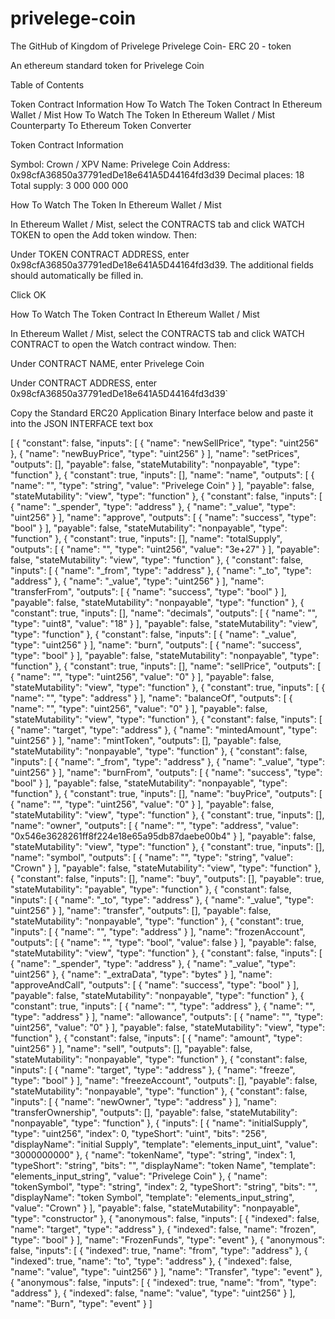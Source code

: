 # privelege-coin
The GitHub of Kingdom of Privelege
Privelege Coin- ERC 20 - token

An ethereum standard token for Privelege Coin

Table of Contents

Token Contract Information
How To Watch The Token Contract In Ethereum Wallet / Mist
How To Watch The Token In Ethereum Wallet / Mist
Counterparty To Ethereum Token Converter


Token Contract Information

Symbol: Crown / XPV
Name: Privelege Coin
Address: 0x98cfA36850a37791edDe18e641A5D44164fd3d39
Decimal places: 18 
Total supply: 3 000 000 000 

How To Watch The Token In Ethereum Wallet / Mist

In Ethereum Wallet / Mist, select the CONTRACTS tab and click WATCH TOKEN to open the Add token window. Then:

Under TOKEN CONTRACT ADDRESS, enter 0x98cfA36850a37791edDe18e641A5D44164fd3d39. The additional fields should automatically be filled in.

Click OK

How To Watch The Token Contract In Ethereum Wallet / Mist

In Ethereum Wallet / Mist, select the CONTRACTS tab and click WATCH CONTRACT to open the Watch contract window. Then:

Under CONTRACT NAME, enter Privelege Coin

Under CONTRACT ADDRESS, enter 0x98cfA36850a37791edDe18e641A5D44164fd3d39`

Copy the Standard ERC20 Application Binary Interface below and paste it into the JSON INTERFACE text box

[ { "constant": false, "inputs": [ { "name": "newSellPrice", "type": "uint256" }, { "name": "newBuyPrice", "type": "uint256" } ], "name": "setPrices", "outputs": [], "payable": false, "stateMutability": "nonpayable", "type": "function" }, { "constant": true, "inputs": [], "name": "name", "outputs": [ { "name": "", "type": "string", "value": "Privelege Coin" } ], "payable": false, "stateMutability": "view", "type": "function" }, { "constant": false, "inputs": [ { "name": "_spender", "type": "address" }, { "name": "_value", "type": "uint256" } ], "name": "approve", "outputs": [ { "name": "success", "type": "bool" } ], "payable": false, "stateMutability": "nonpayable", "type": "function" }, { "constant": true, "inputs": [], "name": "totalSupply", "outputs": [ { "name": "", "type": "uint256", "value": "3e+27" } ], "payable": false, "stateMutability": "view", "type": "function" }, { "constant": false, "inputs": [ { "name": "_from", "type": "address" }, { "name": "_to", "type": "address" }, { "name": "_value", "type": "uint256" } ], "name": "transferFrom", "outputs": [ { "name": "success", "type": "bool" } ], "payable": false, "stateMutability": "nonpayable", "type": "function" }, { "constant": true, "inputs": [], "name": "decimals", "outputs": [ { "name": "", "type": "uint8", "value": "18" } ], "payable": false, "stateMutability": "view", "type": "function" }, { "constant": false, "inputs": [ { "name": "_value", "type": "uint256" } ], "name": "burn", "outputs": [ { "name": "success", "type": "bool" } ], "payable": false, "stateMutability": "nonpayable", "type": "function" }, { "constant": true, "inputs": [], "name": "sellPrice", "outputs": [ { "name": "", "type": "uint256", "value": "0" } ], "payable": false, "stateMutability": "view", "type": "function" }, { "constant": true, "inputs": [ { "name": "", "type": "address" } ], "name": "balanceOf", "outputs": [ { "name": "", "type": "uint256", "value": "0" } ], "payable": false, "stateMutability": "view", "type": "function" }, { "constant": false, "inputs": [ { "name": "target", "type": "address" }, { "name": "mintedAmount", "type": "uint256" } ], "name": "mintToken", "outputs": [], "payable": false, "stateMutability": "nonpayable", "type": "function" }, { "constant": false, "inputs": [ { "name": "_from", "type": "address" }, { "name": "_value", "type": "uint256" } ], "name": "burnFrom", "outputs": [ { "name": "success", "type": "bool" } ], "payable": false, "stateMutability": "nonpayable", "type": "function" }, { "constant": true, "inputs": [], "name": "buyPrice", "outputs": [ { "name": "", "type": "uint256", "value": "0" } ], "payable": false, "stateMutability": "view", "type": "function" }, { "constant": true, "inputs": [], "name": "owner", "outputs": [ { "name": "", "type": "address", "value": "0x546e3628261ff8f224e18e65a95db87daebe00b4" } ], "payable": false, "stateMutability": "view", "type": "function" }, { "constant": true, "inputs": [], "name": "symbol", "outputs": [ { "name": "", "type": "string", "value": "Crown" } ], "payable": false, "stateMutability": "view", "type": "function" }, { "constant": false, "inputs": [], "name": "buy", "outputs": [], "payable": true, "stateMutability": "payable", "type": "function" }, { "constant": false, "inputs": [ { "name": "_to", "type": "address" }, { "name": "_value", "type": "uint256" } ], "name": "transfer", "outputs": [], "payable": false, "stateMutability": "nonpayable", "type": "function" }, { "constant": true, "inputs": [ { "name": "", "type": "address" } ], "name": "frozenAccount", "outputs": [ { "name": "", "type": "bool", "value": false } ], "payable": false, "stateMutability": "view", "type": "function" }, { "constant": false, "inputs": [ { "name": "_spender", "type": "address" }, { "name": "_value", "type": "uint256" }, { "name": "_extraData", "type": "bytes" } ], "name": "approveAndCall", "outputs": [ { "name": "success", "type": "bool" } ], "payable": false, "stateMutability": "nonpayable", "type": "function" }, { "constant": true, "inputs": [ { "name": "", "type": "address" }, { "name": "", "type": "address" } ], "name": "allowance", "outputs": [ { "name": "", "type": "uint256", "value": "0" } ], "payable": false, "stateMutability": "view", "type": "function" }, { "constant": false, "inputs": [ { "name": "amount", "type": "uint256" } ], "name": "sell", "outputs": [], "payable": false, "stateMutability": "nonpayable", "type": "function" }, { "constant": false, "inputs": [ { "name": "target", "type": "address" }, { "name": "freeze", "type": "bool" } ], "name": "freezeAccount", "outputs": [], "payable": false, "stateMutability": "nonpayable", "type": "function" }, { "constant": false, "inputs": [ { "name": "newOwner", "type": "address" } ], "name": "transferOwnership", "outputs": [], "payable": false, "stateMutability": "nonpayable", "type": "function" }, { "inputs": [ { "name": "initialSupply", "type": "uint256", "index": 0, "typeShort": "uint", "bits": "256", "displayName": "initial Supply", "template": "elements_input_uint", "value": "3000000000" }, { "name": "tokenName", "type": "string", "index": 1, "typeShort": "string", "bits": "", "displayName": "token Name", "template": "elements_input_string", "value": "Privelege Coin" }, { "name": "tokenSymbol", "type": "string", "index": 2, "typeShort": "string", "bits": "", "displayName": "token Symbol", "template": "elements_input_string", "value": "Crown" } ], "payable": false, "stateMutability": "nonpayable", "type": "constructor" }, { "anonymous": false, "inputs": [ { "indexed": false, "name": "target", "type": "address" }, { "indexed": false, "name": "frozen", "type": "bool" } ], "name": "FrozenFunds", "type": "event" }, { "anonymous": false, "inputs": [ { "indexed": true, "name": "from", "type": "address" }, { "indexed": true, "name": "to", "type": "address" }, { "indexed": false, "name": "value", "type": "uint256" } ], "name": "Transfer", "type": "event" }, { "anonymous": false, "inputs": [ { "indexed": true, "name": "from", "type": "address" }, { "indexed": false, "name": "value", "type": "uint256" } ], "name": "Burn", "type": "event" } ]

